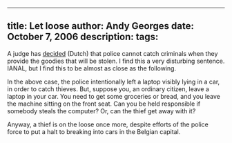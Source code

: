 -----
title:  Let loose
author: Andy Georges
date: October 7, 2006
description: 
tags: 
-----







A judge has
[decided](http://www.vrtnieuws.net/nieuwsnet_master/versie2/nieuws/details/061006UitgelokteDiefstal/index.shtml)
(Dutch) that police cannot catch criminals when they provide the goodies
that will be stolen. I find this a very disturbing sentence. IANAL, but
I find this to be almost as close as the following.


In the above case, the police intentionally left a laptop visibly lying
in a car, in order to catch thieves. But, suppose you, an ordinary
citizen, leave a laptop in your car. You need to get some groceries or
bread, and you leave the machine sitting on the front seat. Can you be
held responsible if somebody steals the computer? Or, can the thief get
away with it?


Anyway, a thief is on the loose once more, despite efforts of the police
force to put a halt to breaking into cars in the Belgian capital.





